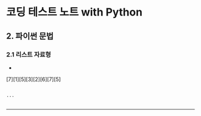 # 코딩 테스트 노트 with Python

## 2. 파이썬 문법

### 2.1 리스트 자료형
- 

[7][1][5][3][2][6][7][5]

<pre>
<code>
...
</code>
</pre>

---